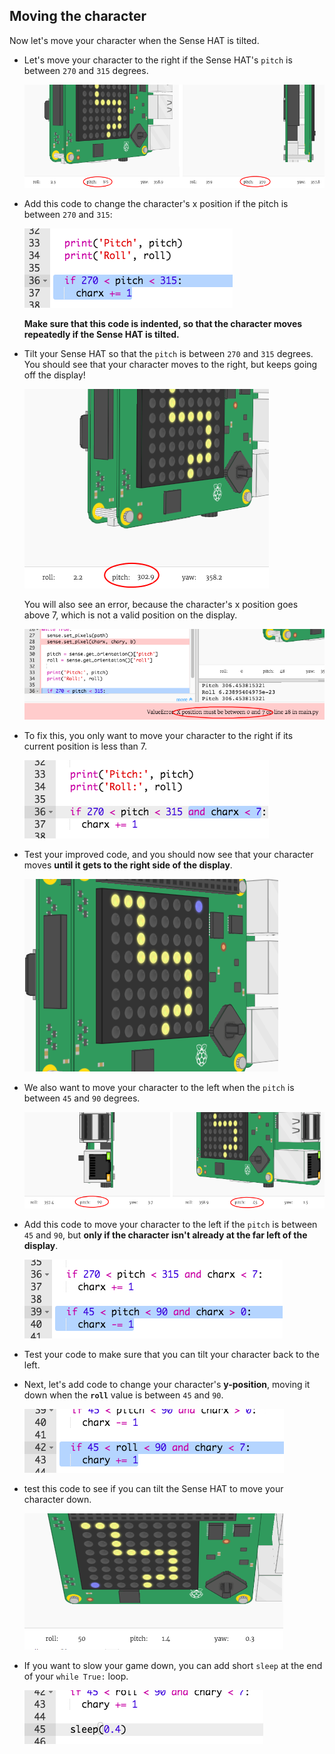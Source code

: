 ## Moving the character

Now let's move your character when the Sense HAT is tilted.

+ Let's move your character to the right if the Sense HAT's `pitch` is between `270` and `315` degrees.
    
    ![captura de ecrã](images/tightrope-right-values.png)

+ Add this code to change the character's x position if the pitch is between `270` and `315`:
    
    ![screenshot](images/tightrope-charx-plus.png)
    
    **Make sure that this code is indented, so that the character moves repeatedly if the Sense HAT is tilted.**

+ Tilt your Sense HAT so that the `pitch` is between `270` and `315` degrees. You should see that your character moves to the right, but keeps going off the display!
    
    ![captura de ecrã](images/tightrope-charx-test-bug.png)
    
    You will also see an error, because the character's x position goes above 7, which is not a valid position on the display.
    
    ![captura de ecrã](images/tightrope-charx-test-error.png)

+ To fix this, you only want to move your character to the right if its current position is less than 7.
    
    ![captura de ecrã](images/tightrope-charx-test-fix.png)

+ Test your improved code, and you should now see that your character moves **until it gets to the right side of the display**.
    
    ![captura de ecrã](images/tightrope-charx-test2.png)

+ We also want to move your character to the left when the `pitch` is between `45` and `90` degrees.
    
    ![captura de ecrã](images/tightrope-left-values.png)

+ Add this code to move your character to the left if the `pitch` is between `45` and `90`, but **only if the character isn't already at the far left of the display**.
    
    ![captura de ecrã](images/tightrope-charx-minus.png)

+ Test your code to make sure that you can tilt your character back to the left.

+ Next, let's add code to change your character's **y-position**, moving it down when the **`roll`** value is between `45` and `90`.
    
    ![captura de ecrã](images/tightrope-chary-plus.png)

+ test this code to see if you can tilt the Sense HAT to move your character down.
    
    ![captura de ecrã](images/tightrope-chary-plus-test.png)

+ If you want to slow your game down, you can add short `sleep` at the end of your `while True:` loop.
    
    ![captura de ecrã](images/tightrope-sleep.png)